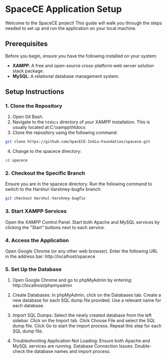 # SpaceCE Application Setup

Welcome to the SpaceCE project! This guide will walk you through the steps needed to set up and run the application on your local machine.

## Prerequisites

Before you begin, ensure you have the following installed on your system:
- **XAMPP**: A free and open-source cross-platform web server solution stack package.
- **MySQL**: A relational database management system.

## Setup Instructions

### 1. Clone the Repository

1. Open Git Bash.
2. Navigate to the `htdocs` directory of your XAMPP installation. This is usually located at:C:\xampp\htdocs
3. Clone the repository using the following command:
```bash
git clone https://github.com/SpacECE-India-Foundation/spacece.git
```
4. Change to the spacece directory: 
```bash
cd spacece
```

### 2. Checkout the Specific Branch

Ensure you are in the spacece directory.
Run the following command to switch to the Harshul-Varshney-bugfix branch:
```bash
git checkout Harshul-Varshney-bugfix
```
### 3. Start XAMPP Services

Open the XAMPP Control Panel.
Start both Apache and MySQL services by clicking the "Start" buttons next to each service.

### 4. Access the Application

Open Google Chrome (or any other web browser).
Enter the following URL in the address bar:
http://localhost/spacece

### 5. Set Up the Database

1. Open Google Chrome and go to phpMyAdmin by entering:
http://localhost/phpmyadmin

2. Create Databases:
In phpMyAdmin, click on the Databases tab.
Create a new database for each SQL dump file provided. Use a relevant name for each database.

3. Import SQL Dumps:
Select the newly created database from the left sidebar.
Click on the Import tab.
Click Choose File and select the SQL dump file.
Click Go to start the import process.
Repeat this step for each SQL dump file.

4. Troubleshooting
Application Not Loading: Ensure both Apache and MySQL services are running.
Database Connection Issues: Double-check the database names and import process.
